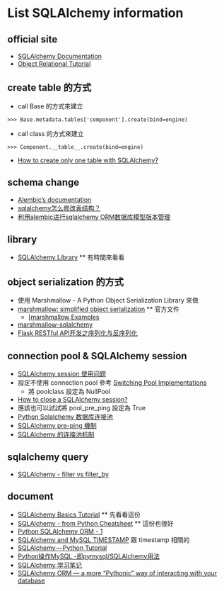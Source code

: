 # List SQLAlchemy information
## official site
  * [SQLAlchemy Documentation](https://docs.sqlalchemy.org)
  * [Object Relational Tutorial](https://docs.sqlalchemy.org/en/13/orm/tutorial.html)

## create table 的方式
  * call Base 的方式來建立
```
>>> Base.metadata.tables['component'].create(bind=engine)
```
  * call class 的方式來建立
```
>>> Component.__table__.create(bind=engine)
```

  * [How to create only one table with SQLAlchemy?](https://stackoverflow.com/questions/19175311/how-to-create-only-one-table-with-sqlalchemy)

## schema change
  * [Alembic’s documentation](https://alembic.sqlalchemy.org)
  * [sqlalchemy怎么修改表结构？](https://www.zhihu.com/question/27551008)
  * [利用alembic进行sqlalchemy ORM数据库模型版本管理](https://blog.csdn.net/deerlux/article/details/50181997)
  
## library
  * [SQLAlchemy Library](https://www.sqlalchemy.org/library.html#tutorials) ** 有時間來看看

## object serialization 的方式
  * 使用 Marshmallow - A Python Object Serialization Library 來做
  * [marshmallow: simplified object serialization](https://marshmallow.readthedocs.io/en/2.x-line/) ** 官方文件
    * [[marshmallow Examples](https://marshmallow.readthedocs.io/en/2.x-line/examples.html)
  * [marshmallow-sqlalchemy](https://marshmallow-sqlalchemy.readthedocs.io/en/latest/)
  * [Flask RESTful API开发之序列化与反序列化](https://blog.igevin.info/posts/flask-rest-serialize-deserialize/)

## connection pool & SQLAlchemy session
  * [SQLAlchemy session 使用问题](http://einverne.github.io/post/2017/05/sqlalchemy-session.html)
  * 設定不使用 connection pool 參考 [Switching Pool Implementations](https://docs.sqlalchemy.org/en/13/core/pooling.html)
    * 將 poolclass 設定為 NullPool
  * [How to close a SQLAlchemy session?](https://stackoverflow.com/questions/21738944/how-to-close-a-sqlalchemy-session)
  * 應該也可以試試將 pool_pre_ping 設定為 True
  * [Python Sqlalchemy 数据库连接池](http://qinfei.glrsmart.com/2017/11/17/python-sqlalchemy-shu-ju-ku-lian-jie-chi/)
  * [SQLAlchemy pre-ping 機制](https://myapollo.com.tw/2019/06/05/sqlalchemy-pre-ping/)
  * [SQLAlchemy 的连接池机制](https://sanyuesha.com/2019/01/02/sqlalchemy-pool-mechanism/)

## sqlalchemy query
  * [SQLAlchemy - filter vs filter_by](https://myapollo.com.tw/2018/11/24/sqlalchemy-filter-vs-filter-by/)

## document
  * [SQLAlchemy Basics Tutorial](https://leportella.com/english/2019/01/10/sqlalchemy-basics-tutorial.html) ** 先看看這份
  * [SQLAlchemy - from Python Cheatsheet](https://www.pythonsheets.com/notes/python-sqlalchemy.html) ** 這份也很好
  * [Python SQLAlchemy ORM - 1](https://myapollo.com.tw/2016/09/28/python-sqlalchemy-orm-1/)
  * [SQLAlchemy and MySQL TIMESTAMP](http://blog.zengrong.net/post/2628.html) 跟 timestamp 相關的 
  * [SQLAlchemy — Python Tutorial](https://towardsdatascience.com/sqlalchemy-python-tutorial-79a577141a91)
  * [Python操作MySQL -即pymysql/SQLAlchemy用法](https://www.cnblogs.com/pangguoping/p/5720322.html)
  * [SQLAlchemy 学习笔记](https://github.com/lzjun567/note/blob/master/note/python/sqlalchemy.md)
  * [SQLAlchemy ORM — a more “Pythonic” way of interacting with your database](https://medium.com/dataexplorations/sqlalchemy-orm-a-more-pythonic-way-of-interacting-with-your-database-935b57fd2d4d)
